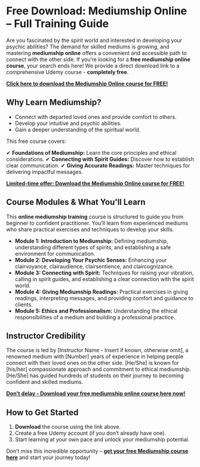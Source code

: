 # Free Download: Mediumship Online – Full Training Guide

Are you fascinated by the spirit world and interested in developing your psychic abilities? The demand for skilled mediums is growing, and mastering **mediumship online** offers a convenient and accessible path to connect with the other side. If you’re looking for a **free mediumship online course**, your search ends here! We provide a direct download link to a comprehensive Udemy course - **completely free**.

[**Click here to download the Mediumship Online course for FREE!**](https://udemywork.com/mediumship-online)

## Why Learn Mediumship?

*   Connect with departed loved ones and provide comfort to others.
*   Develop your intuitive and psychic abilities.
*   Gain a deeper understanding of the spiritual world.

This free course covers:

✔ **Foundations of Mediumship:** Learn the core principles and ethical considerations.
✔ **Connecting with Spirit Guides:** Discover how to establish clear communication.
✔ **Giving Accurate Readings:** Master techniques for delivering impactful messages.

[**Limited-time offer: Download the Mediumship Online course for FREE!**](https://udemywork.com/mediumship-online)

## Course Modules & What You'll Learn

This **online mediumship training** course is structured to guide you from beginner to confident practitioner. You’ll learn from experienced mediums who share practical exercises and techniques to develop your skills.

*   **Module 1: Introduction to Mediumship:** Defining mediumship, understanding different types of spirits, and establishing a safe environment for communication.
*   **Module 2: Developing Your Psychic Senses:** Enhancing your clairvoyance, clairaudience, clairsentience, and claircognizance.
*   **Module 3: Connecting with Spirit:** Techniques for raising your vibration, calling in spirit guides, and establishing a clear connection with the spirit world.
*   **Module 4: Giving Mediumship Readings:** Practical exercises in giving readings, interpreting messages, and providing comfort and guidance to clients.
*   **Module 5: Ethics and Professionalism:** Understanding the ethical responsibilities of a medium and building a professional practice.

## Instructor Credibility

The course is led by [Instructor Name - Insert if known, otherwise omit], a renowned medium with [Number] years of experience in helping people connect with their loved ones on the other side. [He/She] is known for [his/her] compassionate approach and commitment to ethical mediumship. [He/She] has guided hundreds of students on their journey to becoming confident and skilled mediums.

[**Don't delay - Download your free mediumship online course here now!**](https://udemywork.com/mediumship-online)

## How to Get Started

1.  **Download** the course using the link above.
2.  Create a free Udemy account (if you don’t already have one).
3.  Start learning at your own pace and unlock your mediumship potential.

Don’t miss this incredible opportunity – **[get your free Mediumship course here](https://udemywork.com/mediumship-online)** and start your journey today!
